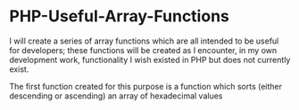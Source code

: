 # PHP-Useful-Array-Functions
I will create a series of array functions which are all intended to be useful for developers; these functions will be created as I encounter, in my own development work, functionality I wish existed in PHP but does not currently exist.

The first function created for this purpose is a function which sorts (either descending or ascending) an array of hexadecimal values
